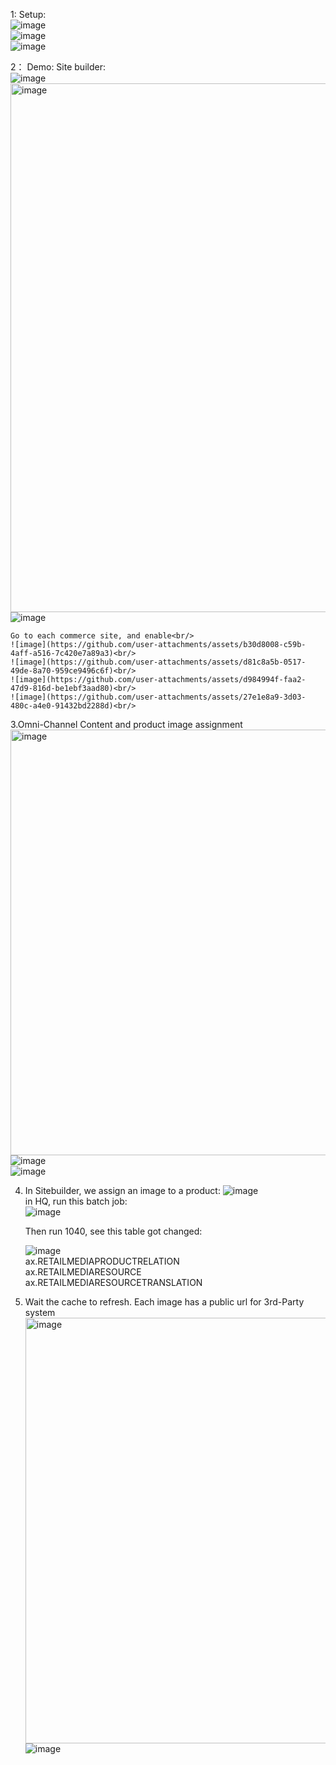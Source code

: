 1:  Setup:<br/>
     ![image](https://github.com/user-attachments/assets/02ce4ebe-aaac-4054-9984-4ee62a16ee76)<br/>
     ![image](https://github.com/user-attachments/assets/9083f6f3-46b7-48d7-8aa4-e165afcecb6b)<br/>
     ![image](https://github.com/user-attachments/assets/322e6567-d758-471d-a9b1-ff702873f1b6)<br/>

2： Demo:
    Site builder:<br/>
    ![image](https://github.com/user-attachments/assets/f5aee725-9ccf-4d7e-9dec-9ef21fe2b7ee)<br/>
    <img width="846" alt="image" src="https://github.com/user-attachments/assets/e555eeaf-091e-4ae6-b8ba-faf4b1df3155" /><br/>
    ![image](https://github.com/user-attachments/assets/38490ab7-1aa0-4572-9331-5365310eb320)<br/>

    Go to each commerce site, and enable<br/>
    ![image](https://github.com/user-attachments/assets/b30d8008-c59b-4aff-a516-7c420e7a89a3)<br/>
    ![image](https://github.com/user-attachments/assets/d81c8a5b-0517-49de-8a70-959ce9496c6f)<br/>
    ![image](https://github.com/user-attachments/assets/d984994f-faa2-47d9-816d-be1ebf3aad80)<br/>
    ![image](https://github.com/user-attachments/assets/27e1e8a9-3d03-480c-a4e0-91432bd2288d)<br/>

3.Omni-Channel Content and product image assignment<br/>
  <img width="681" alt="image" src="https://github.com/user-attachments/assets/5ed5270d-2c82-4b9b-9ade-cf517591f225" /><br/>
  ![image](https://github.com/user-attachments/assets/9ff1da04-d011-4719-a86d-3df871f41ef4)<br/>
  ![image](https://github.com/user-attachments/assets/ff7c8c93-6a83-41c9-805e-26ae160f38bf)<br/>

4.  In Sitebuilder, we assign an image to a product:
    ![image](https://github.com/user-attachments/assets/31826628-59d3-4878-901b-f44bc3e4ff82)<br/>
    in HQ, run this batch job:<br/>
    ![image](https://github.com/user-attachments/assets/bd31fdf8-e189-4e71-a931-e98bb0363690)<br/>

     Then run 1040, see this table got changed:<br/>

    ![image](https://github.com/user-attachments/assets/be889949-ffb4-4d34-a7bc-1b94e581fd83)<br/>
    ax.RETAILMEDIAPRODUCTRELATION<br/>
    ax.RETAILMEDIARESOURCE<br/>
    ax.RETAILMEDIARESOURCETRANSLATION<br/>

5. Wait the cache to refresh.
   Each image has a public url for 3rd-Party system
   <img width="681" alt="image" src="https://github.com/user-attachments/assets/eddf07c3-cd13-46e7-bb9f-796f8cb486f5" /><br/>
   ![image](https://github.com/user-attachments/assets/d5d2bbe4-b2ef-4f95-a3e1-39481de3d77c)<br/>






















